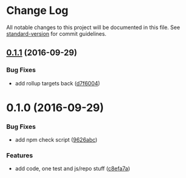 # Change Log

All notable changes to this project will be documented in this file. See [standard-version](https://github.com/conventional-changelog/standard-version) for commit guidelines.

<a name="0.1.1"></a>
## [0.1.1](https://github.com/hugomrdias/postgrest-url/compare/v0.1.0...v0.1.1) (2016-09-29)


### Bug Fixes

* add rollup targets back ([d7f6004](https://github.com/hugomrdias/postgrest-url/commit/d7f6004))



<a name="0.1.0"></a>
# 0.1.0 (2016-09-29)


### Bug Fixes

* add npm check script ([9626abc](https://github.com/hugomrdias/postgrest-url/commit/9626abc))


### Features

* add code, one test and js/repo stuff ([c8efa7a](https://github.com/hugomrdias/postgrest-url/commit/c8efa7a))
